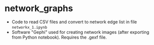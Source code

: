 # network_graphs

* Code to read CSV files and convert to network edge list in file `networkx_1.ipynb`
* Software "Gephi" used for creating network images (after exporting from Python notebook). Requires the .gexf file.
